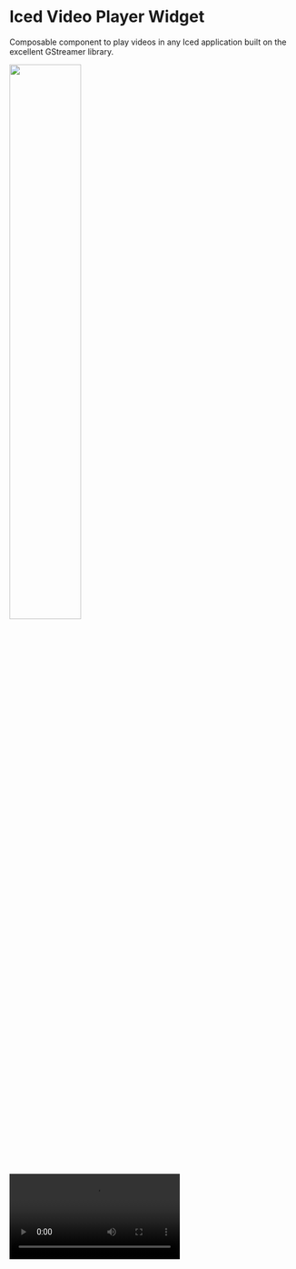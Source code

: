 # Iced Video Player Widget

Composable component to play videos in any Iced application built on the excellent GStreamer library.

<img src=".media/screenshot.png" width="50%" />

<video src=".media/test.mp4">

## Overview

In general, this supports anything that [`gstreamer/playbin`](https://gstreamer.freedesktop.org/documentation/playback/playbin.html?gi-language=c) supports.

Features:
- Load video files from any file path **or URL** (support for streaming over network).
- Video buffering when streaming on a network.
- Audio support.
- Programmatic control.
- Can capture thumbnails from a set of timestamps.
- Good performance (i.e., comparable to other video players). GStreamer (with the right plugins) will perform hardware-accelerated decoding, and the color space (YUV to RGB) is converted on the GPU whilst rendering the frame.

Limitations (hopefully to be fixed):
- GStreamer is a bit annoying to set up on Windows.

The player **does not** come with any surrounding GUI controls, but they should be quite easy to implement should you need them.
See the "minimal" example for a demonstration on how you could implement pausing, looping, and seeking.

## Example Usage

```rust
use iced_video_player::{Video, VideoPlayer};

fn main() -> iced::Result {
    iced::run("Video Player", (), App::view)
}

struct App {
    video: Video,
}

impl Default for App {
    fn default() -> Self {
        App {
            video: Video::new(&url::Url::parse("file:///C:/my_video.mp4").unwrap()).unwrap(),
        }
    }
}

impl App {
    fn view(&self) -> iced::Element<()> {
        VideoPlayer::new(&self.video).into()
    }
}
```

## Building

Follow the [GStreamer build instructions](https://github.com/sdroege/gstreamer-rs#installation). This should be able to compile on MSVC, MinGW, Linux, and MacOS.

## License

Licensed under either

- [Apache 2.0](https://www.apache.org/licenses/LICENSE-2.0)
- [MIT](http://opensource.org/licenses/MIT)

at your option.
